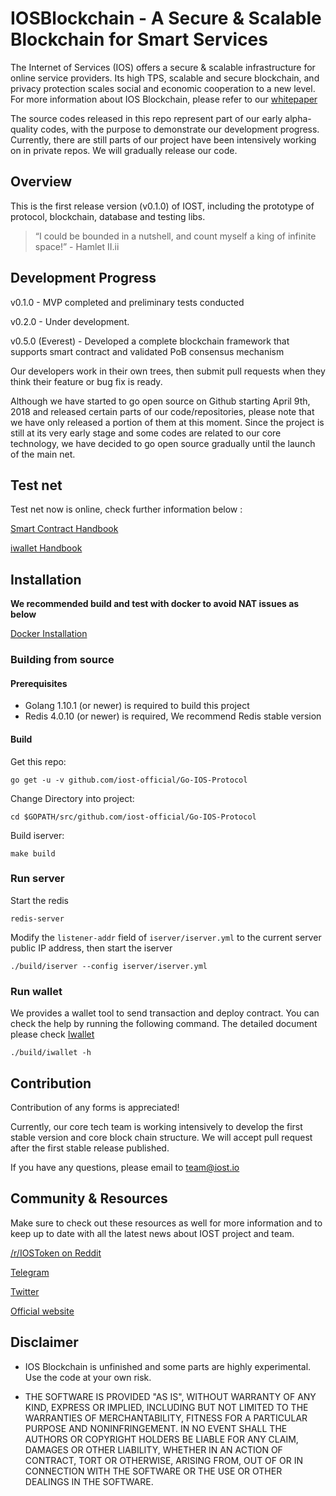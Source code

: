 # IOSBlockchain - A Secure & Scalable Blockchain for Smart Services

The Internet of Services (IOS) offers a secure & scalable infrastructure for online service providers. Its high TPS, scalable and secure blockchain, and privacy protection scales social and economic cooperation to a new level. For more information about IOS Blockchain, please refer to our [whitepaper](https://github.com/iost-official/Documents)

The source codes released in this repo represent part of our early alpha-quality codes, with the purpose to demonstrate our development progress. Currently, there are still parts of our project have been intensively working on in private repos. We will gradually release our code.

## Overview

This is the first release version (v0.1.0) of IOST, including the prototype of protocol, blockchain, database and testing libs.

>“I could be bounded in a nutshell, and count myself a king of infinite space!”  - Hamlet II.ii

## Development Progress

v0.1.0 - MVP completed and preliminary tests conducted

v0.2.0 - Under development.

v0.5.0 (Everest) - Developed a complete blockchain framework that supports smart contract and validated PoB consensus mechanism

Our developers work in their own trees, then submit pull requests when they think their feature or bug fix is ready.

Although we have started to go open source on Github starting April 9th, 2018 and released certain parts of our code/repositories, please note that we have only released a portion of them at this moment.  Since the project is still at its very early stage and some codes are related to our core technology, we have decided to go open source gradually until the launch of the main net.

## Test net

Test net now is online, check further information below :

[Smart Contract Handbook](https://github.com/iost-official/Go-IOS-Protocol/wiki/Smart-Contract-Handbook)

[iwallet Handbook](https://github.com/iost-official/Go-IOS-Protocol/wiki/iwallet)

## Installation

__We recommended build and test with docker to avoid NAT issues as below__

[Docker Installation](https://github.com/iost-official/Go-IOS-Protocol/wiki/Docker-Installation)

### Building from source
#### Prerequisites
* Golang 1.10.1 (or newer) is required to build this project
* Redis 4.0.10 (or newer) is required, We recommend Redis stable version

#### Build
Get this repo:
```
go get -u -v github.com/iost-official/Go-IOS-Protocol
```
Change Directory into project:
```
cd $GOPATH/src/github.com/iost-official/Go-IOS-Protocol
```
Build iserver:
```
make build
```

### Run server
Start the redis
```
redis-server
```
Modify the `listener-addr` field of `iserver/iserver.yml` to the current server public IP address, then start the iserver
```
./build/iserver --config iserver/iserver.yml 
```

### Run wallet
We provides a wallet tool to send transaction and deploy contract. You can check the help by running the following command. The detailed document please check [Iwallet](https://github.com/iost-official/Go-IOS-Protocol/wiki/Iwallet)
```
./build/iwallet -h
```

## Contribution

Contribution of any forms is appreciated!

Currently, our core tech team is working intensively to develop the first stable version and core block chain structure. We will accept pull request after the first stable release published.

If you have any questions, please email to team@iost.io

## Community & Resources

Make sure to check out these resources as well for more information and to keep up to date with all the latest news about IOST project and team.

[/r/IOSToken on Reddit](https://www.reddit.com/r/IOStoken)

[Telegram](https://t.me/officialios)

[Twitter](https://twitter.com/IOStoken)

[Official website](https://iost.io)

## Disclaimer

- IOS Blockchain is unfinished and some parts are highly experimental. Use the code at your own risk.

- THE SOFTWARE IS PROVIDED "AS IS", WITHOUT WARRANTY OF ANY KIND, EXPRESS OR IMPLIED, INCLUDING BUT NOT LIMITED TO THE WARRANTIES OF MERCHANTABILITY, FITNESS FOR A PARTICULAR PURPOSE AND NONINFRINGEMENT. IN NO EVENT SHALL THE AUTHORS OR COPYRIGHT HOLDERS BE LIABLE FOR ANY CLAIM, DAMAGES OR OTHER LIABILITY, WHETHER IN AN ACTION OF CONTRACT, TORT OR OTHERWISE, ARISING FROM, OUT OF OR IN CONNECTION WITH THE SOFTWARE OR THE USE OR OTHER DEALINGS IN THE SOFTWARE.


